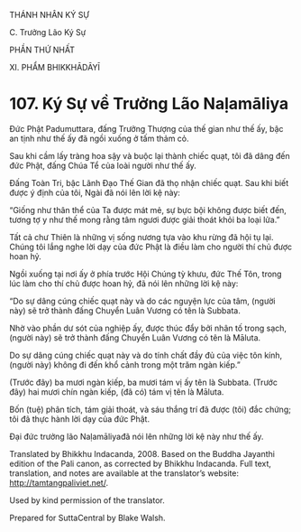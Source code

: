 THÁNH NHÂN KÝ SỰ

C. Trưởng Lão Ký Sự

PHẦN THỨ NHẤT

XI. PHẨM BHIKKHĀDĀYĪ

# 107\. Ký Sự về Trưởng Lão Naḷamāliya

Đức Phật Padumuttara, đấng Trưởng Thượng của thế gian như thế ấy, bậc an tịnh như thế ấy đã ngồi xuống ở tấm thảm cỏ.

Sau khi cầm lấy tràng hoa sậy và buộc lại thành chiếc quạt, tôi đã dâng đến đức Phật, đấng Chúa Tể của loài người như thế ấy.

Đấng Toàn Tri, bậc Lãnh Đạo Thế Gian đã thọ nhận chiếc quạt. Sau khi biết được ý định của tôi, Ngài đã nói lên lời kệ này:

“Giống như thân thể của Ta được mát mẻ, sự bực bội không được biết đến, tương tợ y như thế mong rằng tâm ngươi được giải thoát khỏi ba loại lửa.”

Tất cả chư Thiên là những vị sống nương tựa vào khu rừng đã hội tụ lại. Chúng tôi lắng nghe lời dạy của đức Phật là điều làm cho người thí chủ được hoan hỷ.

Ngồi xuống tại nơi ấy ở phía trước Hội Chúng tỳ khưu, đức Thế Tôn, trong lúc làm cho thí chủ được hoan hỷ, đã nói lên những lời kệ này:

“Do sự dâng cúng chiếc quạt này và do các nguyện lực của tâm, (người này) sẽ trở thành đấng Chuyển Luân Vương có tên là Subbata.

Nhờ vào phần dư sót của nghiệp ấy, được thúc đẩy bởi nhân tố trong sạch, (người này) sẽ trở thành đấng Chuyển Luân Vương có tên là Māluta.

Do sự dâng cúng chiếc quạt này và do tính chất đầy đủ của việc tôn kính, (người này) không đi đến khổ cảnh trong một trăm ngàn kiếp.”

(Trước đây) ba mươi ngàn kiếp, ba mươi tám vị ấy tên là Subbata. (Trước đây) hai mươi chín ngàn kiếp, (đã có) tám vị tên là Māluta.

Bốn (tuệ) phân tích, tám giải thoát, và sáu thắng trí đã được (tôi) đắc chứng; tôi đã thực hành lời dạy của đức Phật.

Đại đức trưởng lão Naḷamāliyađã nói lên những lời kệ này như thế ấy.

Translated by Bhikkhu Indacanda, 2008. Based on the Buddha Jayanthi edition of the Pali canon, as corrected by Bhikkhu Indacanda. Full text, translation, and notes are available at the translator’s website: http://tamtangpaliviet.net/.

Used by kind permission of the translator.

Prepared for SuttaCentral by Blake Walsh.